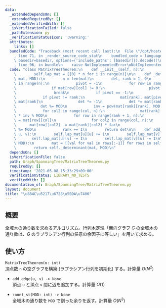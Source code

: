 ```yaml
---
data:
  _extendedDependsOn: []
  _extendedRequiredBy: []
  _extendedVerifiedWith: []
  _isVerificationFailed: false
  _pathExtension: py
  _verificationStatusIcon: ':warning:'
  attributes:
    links: []
  bundledCode: "Traceback (most recent call last):\n  File \"/opt/hostedtoolcache/Python/3.10.2/x64/lib/python3.10/site-packages/onlinejudge_verify/documentation/build.py\"\
    , line 71, in _render_source_code_stat\n    bundled_code = language.bundle(stat.path,\
    \ basedir=basedir, options={'include_paths': [basedir]}).decode()\n  File \"/opt/hostedtoolcache/Python/3.10.2/x64/lib/python3.10/site-packages/onlinejudge_verify/languages/python.py\"\
    , line 96, in bundle\n    raise NotImplementedError\nNotImplementedError\n"
  code: "class MatrixTreeTheorem:\n    def __init__(self, n):\n        self.n = n\n\
    \        self.lap_mat = [[0] * n for i in range(n)]\n\n    def _determinant(self,\
    \ mat, MOD):\n        n = len(mat)\n        det, rank = 1, 0\n        for col\
    \ in range(n):\n            pivot = -1\n            for row in range(col, n):\n\
    \                if mat[row][col] != 0:\n                    pivot = row\n   \
    \                 break\n            if pivot == -1:\n                return 0\n\
    \            if pivot != rank:\n                mat[rank], mat[pivot] = mat[pivot],\
    \ mat[rank]\n                det *= -1\n            det *= mat[rank][rank]\n \
    \           det %= MOD\n            inv = pow(mat[rank][rank], MOD - 2, MOD)\n\
    \            for col2 in range(col, n):\n                mat[rank][col2] = mat[rank][col2]\
    \ * inv % MOD\n            for row in range(rank + 1, n):\n                fac\
    \ = mat[row][col]\n                for col2 in range(col, n):\n              \
    \      mat[row][col2] -= mat[rank][col2] * fac\n                    mat[row][col2]\
    \ %= MOD\n            rank += 1\n        return det\n\n    def add_edge(self,\
    \ u, v):\n        self.lap_mat[u][u] += 1\n        self.lap_mat[v][v] += 1\n \
    \       self.lap_mat[u][v] -= 1\n        self.lap_mat[v][u] -= 1\n\n    def count_st(self,\
    \ MOD):\n        mat = [[val for val in rows[:-1]] for rows in self.lap_mat[:-1]]\n\
    \        return self._determinant(mat, MOD)\n"
  dependsOn: []
  isVerificationFile: false
  path: Graph/SpanningTree/MatrixTreeTheorem.py
  requiredBy: []
  timestamp: '2021-05-08 15:33:29+09:00'
  verificationStatus: LIBRARY_NO_TESTS
  verifiedWith: []
documentation_of: Graph/SpanningTree/MatrixTreeTheorem.py
layout: document
title: "\u884C\u5217\u6728\u5B9A\u7406"
---
```


## 概要
全域木の通り数を求めるアルゴリズム。行列木定理「無向グラフ $G$ の全域木の通り数は、$G$ のラプラシアン行列の任意の余因子に等しい」を用いて求める。

## 使い方
`MatrixTreeTheorem(n: int)`  
頂点数 `n` の空グラフを構築 (ラプラシアン行列を初期化) する。計算量 $O(N^2)$

- `add_edge(u, v) -> None`  
頂点 `u` と頂点 `v` 間に辺を追加する。計算量 $O(1)$

- `count_st(MOD: int) -> None`  
全域木の通り数を `MOD` で割った余りを返す。計算量 $O(N^3)$
